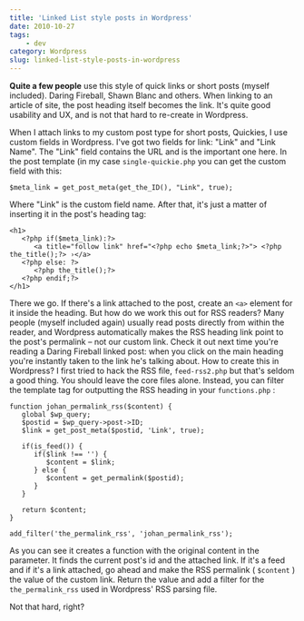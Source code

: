 ```yaml
---
title: 'Linked List style posts in Wordpress'
date: 2010-10-27
tags:
    - dev
category: Wordpress
slug: linked-list-style-posts-in-wordpress
---
```


**Quite a few people** use this style of quick links or short posts (myself included). Daring
Fireball, Shawn Blanc and others. When linking to an article of site, the post heading itself
becomes the link. It's quite good usability and UX, and is not that hard to re-create in Wordpress.

When I attach links to my custom post type for short posts, Quickies, I use custom fields in
Wordpress. I've got two fields for link: "Link" and "Link Name". The "Link" field contains the URL
and is the important one here. In the post template (in my case `single-quickie.php` you can get the
custom field with this:

    $meta_link = get_post_meta(get_the_ID(), "Link", true);

Where "Link" is the custom field name. After that, it's just a matter of inserting it in the post's
heading tag:

    <h1>
       <?php if($meta_link):?>
          <a title="follow link" href="<?php echo $meta_link;?>"> <?php the_title();?> ›</a>
       <?php else: ?>
          <?php the_title();?>
       <?php endif;?>
    </h1>

There we go. If there's a link attached to the post, create an `<a>` element for it inside the
heading. But how do we work this out for RSS readers? Many people (myself included again) usually
read posts directly from within the reader, and Wordpress automatically makes the RSS heading link
point to the post's permalink – not our custom link. Check it out next time you're reading a Daring
Fireball linked post: when you click on the main heading you're instantly taken to the link he's
talking about. How to create this in Wordpress? I first tried to hack the RSS file, `feed-rss2.php`
but that's seldom a good thing. You should leave the core files alone. Instead, you can filter the
template tag for outputting the RSS heading in your `functions.php` :

    function johan_permalink_rss($content) {
       global $wp_query;
       $postid = $wp_query->post->ID;
       $link = get_post_meta($postid, 'Link', true);

       if(is_feed()) {
          if($link !== '') {
             $content = $link;
          } else {
             $content = get_permalink($postid);
          }
       }

       return $content;
    }

    add_filter('the_permalink_rss', 'johan_permalink_rss');

As you can see it creates a function with the original content in the parameter. It finds the
current post's id and the attached link. If it's a feed and if it's a link attached, go ahead and
make the RSS permalink ( `$content` ) the value of the custom link. Return the value and add a
filter for the `the_permalink_rss` used in Wordpress' RSS parsing file.

Not that hard, right?
